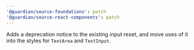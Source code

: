```yaml
---
'@guardian/source-foundations': patch
'@guardian/source-react-components': patch
---
```


Adds a deprecation notice to the existing input reset, and move uses of it into the styles for `TextArea` and `TextInput`.
